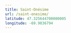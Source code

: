 ```yaml
---
title: Saint-Onésime
url: /saint-onesime/
latitude: 47.325644700000005
longitude: -69.9836794
---
```

